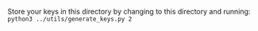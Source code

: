 Store your keys in this directory by changing to this directory and running:
`python3 ../utils/generate_keys.py 2`
